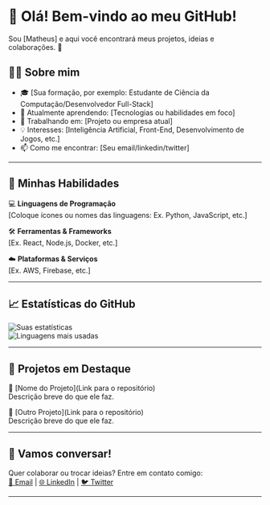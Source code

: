 # 👋 Olá! Bem-vindo ao meu GitHub!

Sou [Matheus] e aqui você encontrará meus projetos, ideias e colaborações. 🌟  

## 👨‍💻 Sobre mim
- 🎓 [Sua formação, por exemplo: Estudante de Ciência da Computação/Desenvolvedor Full-Stack]
- 🌱 Atualmente aprendendo: [Tecnologias ou habilidades em foco]
- 💼 Trabalhando em: [Projeto ou empresa atual]
- 💡 Interesses: [Inteligência Artificial, Front-End, Desenvolvimento de Jogos, etc.]
- 📫 Como me encontrar: [Seu email/linkedin/twitter]

---

## 🚀 Minhas Habilidades
💻 **Linguagens de Programação**  
[Coloque ícones ou nomes das linguagens: Ex. Python, JavaScript, etc.]

🛠️ **Ferramentas & Frameworks**  
[Ex. React, Node.js, Docker, etc.]

☁️ **Plataformas & Serviços**  
[Ex. AWS, Firebase, etc.]

---

## 📈 Estatísticas do GitHub
![Suas estatísticas](https://github-readme-stats.vercel.app/api?username=SEU_USUARIO&show_icons=true&theme=radical)  
![Linguagens mais usadas](https://github-readme-stats.vercel.app/api/top-langs/?username=SEU_USUARIO&layout=compact&theme=radical)

---

## 📌 Projetos em Destaque
🌟 [Nome do Projeto](Link para o repositório)  
Descrição breve do que ele faz.

🌟 [Outro Projeto](Link para o repositório)  
Descrição breve do que ele faz.

---

## 💬 Vamos conversar!
Quer colaborar ou trocar ideias? Entre em contato comigo:  
[📧 Email](mailto:SEU_EMAIL) | [🌐 LinkedIn](LINK_DO_SEU_PERFIL) | [🐦 Twitter](LINK_DO_SEU_TWITTER)

---

